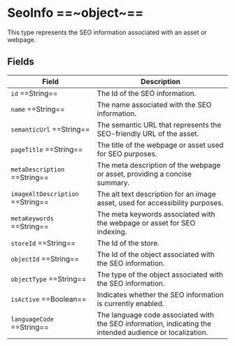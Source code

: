 # SeoInfo ==~object~==

This type represents the SEO information associated with an asset or webpage.

## Fields

| Field                             	| Description                                                                                              	|
|-----------------------------------	|----------------------------------------------------------------------------------------------------------	|
| `id`  ==String==                   	| The Id of the SEO information.                                                                           	|
| `name`  ==String==                 	| The name associated with the SEO information.                                                            	|
| `semanticUrl`  ==String==          	| The semantic URL that represents the SEO-friendly URL of the asset.                                     	|
| `pageTitle`  ==String==            	| The title of the webpage or asset used for SEO purposes.                                                 	|
| `metaDescription`  ==String==      	| The meta description of the webpage or asset, providing a concise summary.                               	|
| `imageAltDescription`  ==String==  	| The alt text description for an image asset, used for accessibility purposes.                            	|
| `metaKeywords`  ==String==         	| The meta keywords associated with the webpage or asset for SEO indexing.                                 	|
| `storeId`  ==String==              	| The Id of the store.                                	                                                    |
| `objectId`  ==String==             	| The Id of the object associated with the SEO information.                                 	            |
| `objectType`  ==String==           	| The type of the object associated with the SEO information.                                              	|
| `isActive`  ==Boolean==            	| Indicates whether the SEO information is currently enabled.                                              	|
| `languageCode`  ==String==         	| The language code associated with the SEO information, indicating the intended audience or localization. 	|

